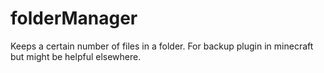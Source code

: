 # folderManager
Keeps a certain number of files in a folder. For backup plugin in minecraft but might be helpful elsewhere.
